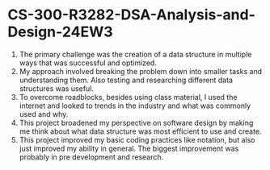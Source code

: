 # CS-300-R3282-DSA-Analysis-and-Design-24EW3
1. The primary challenge was the creation of a data structure in multiple ways that was successful and optimized.
2. My approach involved breaking the problem down into smaller tasks and understanding them. Also testing and researching different data structures was useful.
3. To overcome roadblocks, besides using class material, I used the internet and looked to trends in the industry and what was commonly used and why.
4. This project broadened my perspective on software design by making me think about what data structure was most efficient to use and create.
5. This project improved my basic coding practices like notation, but also just improved my ability in general. The biggest improvement was probably in pre development and research.
